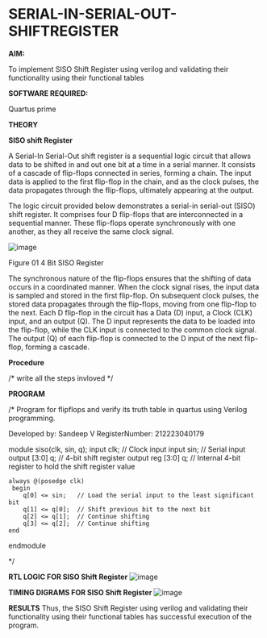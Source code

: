 # SERIAL-IN-SERIAL-OUT-SHIFTREGISTER

**AIM:**

To implement  SISO Shift Register using verilog and validating their functionality using their functional tables

**SOFTWARE REQUIRED:**

Quartus prime

**THEORY**

**SISO shift Register**

A Serial-In Serial-Out shift register is a sequential logic circuit that allows data to be shifted in and out one bit at a time in a serial manner. It consists of a cascade of flip-flops connected in series, forming a chain. The input data is applied to the first flip-flop in the chain, and as the clock pulses, the data propagates through the flip-flops, ultimately appearing at the output.

The logic circuit provided below demonstrates a serial-in serial-out (SISO) shift register. It comprises four D flip-flops that are interconnected in a sequential manner. These flip-flops operate synchronously with one another, as they all receive the same clock signal.

![image](https://github.com/naavaneetha/SERIAL-IN-SERIAL-OUT-SHIFTREGISTER/assets/154305477/e81c4072-37f9-46c6-8145-566764b74c3a)

Figure 01 4 Bit SISO Register

The synchronous nature of the flip-flops ensures that the shifting of data occurs in a coordinated manner. When the clock signal rises, the input data is sampled and stored in the first flip-flop. On subsequent clock pulses, the stored data propagates through the flip-flops, moving from one flip-flop to the next.
Each D flip-flop in the circuit has a Data (D) input, a Clock (CLK) input, and an output (Q). The D input represents the data to be loaded into the flip-flop, while the CLK input is connected to the common clock signal. The output (Q) of each flip-flop is connected to the D input of the next flip-flop, forming a cascade.

**Procedure**

/* write all the steps invloved */

**PROGRAM**

/* Program for flipflops and verify its truth table in quartus using Verilog programming.

Developed by: Sandeep V
RegisterNumber: 212223040179

module siso(clk, sin, q);
    input clk;      // Clock input
    input sin;      // Serial input
    output [3:0] q; // 4-bit shift register output
    reg [3:0] q;    // Internal 4-bit register to hold the shift register value

    always @(posedge clk) 
	 begin
        q[0] <= sin;   // Load the serial input to the least significant bit
        q[1] <= q[0];  // Shift previous bit to the next bit
        q[2] <= q[1];  // Continue shifting
        q[3] <= q[2];  // Continue shifting
    end
endmodule


*/

**RTL LOGIC FOR SISO Shift Register**
![image](https://github.com/user-attachments/assets/9d0bfbe5-6dda-406e-84d8-4e73526b6d7e)

**TIMING DIGRAMS FOR SISO Shift Register**
![image](https://github.com/user-attachments/assets/ebbb23f2-37bf-473f-9a7f-0b3cbce14d9a)

**RESULTS**
Thus, the SISO Shift Register using verilog and validating their functionality using their functional tables has successful execution of the program.
